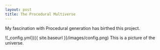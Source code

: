 ```yaml
---
layout: post
title: The Procedural Multiverse
---
```


My fascination with Procedural generation has birthed this project.

![_config.yml]({{ site.baseurl }}/images/config.png)
This is a picture of the universe.
